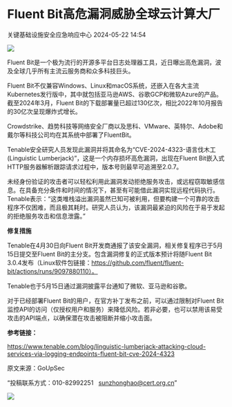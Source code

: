#  Fluent Bit高危漏洞威胁全球云计算大厂   
 关键基础设施安全应急响应中心   2024-05-22 14:54  
  
![](https://mmbiz.qpic.cn/sz_mmbiz_png/iaz5iaQYxGogsFtwvfV3PKibrve3gVQTxvSaVylBfkPNQ5nlmbUz5AQqicCdFNgFzq3xZ9AA639lo4Wf5Acfiar6pYg/640?wx_fmt=png&from=appmsg "")  
  
Fluent Bit是一个极为流行的开源多平台日志处理器工具，近日曝出高危漏洞，波及全球几乎所有主流云服务商和众多科技巨头。  
  
Fluent Bit不仅兼容Windows、Linux和macOS系统，还嵌入在各大主流Kubernetes发行版中，其中就包括亚马逊AWS、谷歌GCP和微软Azure的产品。截至2024年3月，Fluent Bit的下载部署量已超过130亿次，相比2022年10月报告的30亿次呈现爆炸式增长。  
  
Crowdstrike、趋势科技等网络安全厂商以及思科、VMware、英特尔、Adobe和戴尔等科技公司均在其系统中部署了FluentBit。  
  
Tenable安全研究人员发现此漏洞并将其命名为“CVE-2024-4323-语言伐木工(Linguistic Lumberjack)”，这是一个内存损坏高危漏洞，出现在Fluent Bit嵌入式HTTP服务器解析跟踪请求过程中，版本号则最早可追溯至2.0.7。  
  
未经身份验证的攻击者可以轻松利用此漏洞发动拒绝服务攻击，或远程窃取敏感信息。在具备充分条件和时间的情况下，甚至有可能借此漏洞实现远程代码执行。Tenable表示：“这类堆栈溢出漏洞虽然已知可被利用，但要构建一个可靠的攻击程序不仅困难，而且极其耗时。研究人员认为，该漏洞最紧迫的风险在于易于发起的拒绝服务攻击和信息泄露。”  
  
**修复措施**  
  
Tenable在4月30日向Fluent Bit开发商通报了该安全漏洞，相关修复程序已于5月15日提交至Fluent Bit的主分支。包含漏洞修复的正式版本预计将随Fluent Bit 3.0.4发布（Linux软件包链接：https://github.com/fluent/fluent-bit/actions/runs/9097880110）。  
  
Tenable也于5月15日通过漏洞披露平台通知了微软、亚马逊和谷歌。  
  
对于已经部署Fluent Bit的用户，在官方补丁发布之前，可以通过限制对Fluent Bit监控API的访问（仅授权用户和服务）来降低风险。若非必要，也可以禁用该易受攻击的API端点，以确保潜在攻击被阻断并缩小攻击面。  
  
**参考链接：**  
  
https://www.tenable.com/blog/linguistic-lumberjack-attacking-cloud-services-via-logging-endpoints-fluent-bit-cve-2024-4323  
  
  
  
原文来源：GoUpSec  
  
“投稿联系方式：010-82992251   sunzhonghao@cert.org.cn”  
  
![](https://mmbiz.qpic.cn/sz_mmbiz_jpg/iaz5iaQYxGogvC8qicuLNlkT5ibJnwu1leQiabRVqFk4Sb3q1fqrDhicLBNAqVY4REuTetY1zBYuUdic0nVhZR4FHpAfg/640?wx_fmt=other&wxfrom=5&wx_lazy=1&wx_co=1&tp=webp "")  
  
  
